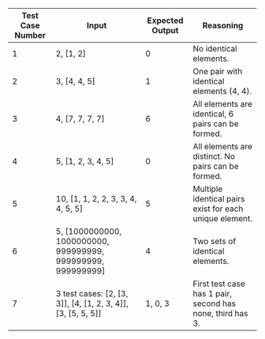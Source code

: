 | Test Case Number | Input                                           | Expected Output | Reasoning                                              |
|------------------|-------------------------------------------------|-----------------|--------------------------------------------------------|
| 1                | 2, [1, 2]                                       | 0               | No identical elements.                                 |
| 2                | 3, [4, 4, 5]                                    | 1               | One pair with identical elements (4, 4).               |
| 3                | 4, [7, 7, 7, 7]                                 | 6               | All elements are identical, 6 pairs can be formed.     |
| 4                | 5, [1, 2, 3, 4, 5]                              | 0               | All elements are distinct. No pairs can be formed.     |
| 5                | 10, [1, 1, 2, 2, 3, 3, 4, 4, 5, 5]              | 5               | Multiple identical pairs exist for each unique element.|
| 6                | 5, [1000000000, 1000000000, 999999999, 999999999, 999999999] | 4               | Two sets of identical elements.                        |
| 7                | 3 test cases: [2, [3, 3]], [4, [1, 2, 3, 4]], [3, [5, 5, 5]] | 1, 0, 3         | First test case has 1 pair, second has none, third has 3.|
